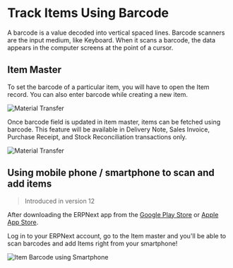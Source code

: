<!-- add-breadcrumbs -->
# Track Items Using Barcode

A barcode is a value decoded into vertical spaced lines. Barcode scanners are the input medium, like Keyboard. When it scans a barcode, the data appears in the computer screens at the point of a cursor.

## Item Master

To set the barcode of a particular item, you will have to open the Item record. You can also enter barcode while creating a new item.

<img alt="Material Transfer" class="screenshot" src="{{docs_base_url}}/v12/assets/img/articles/barcode-item-master.png">

Once barcode field is updated in item master, items can be fetched using barcode. This feature will be available in Delivery Note, Sales Invoice, Purchase Receipt, and Stock Reconciliation transactions only.

<img alt="Material Transfer" class="screenshot" src="{{docs_base_url}}/v12/assets/img/articles/barcode-item-selection.gif">

## Using mobile phone / smartphone to scan and add items

> Introduced in version 12

After downloading the ERPNext app from the [Google Play Store](https://play.google.com/store/apps/details?id=io.frappe.mobile&hl=en) or [Apple App Store](https://apps.apple.com/us/app/erpnext/id1027318091).

Log in to your ERPNext account, go to the Item master and you'll be able to scan barcodes and add Items right from your smartphone!

![Item Barcode using Smartphone](/docs/v12/assets/img/articles/item-barcode-phone.gif)